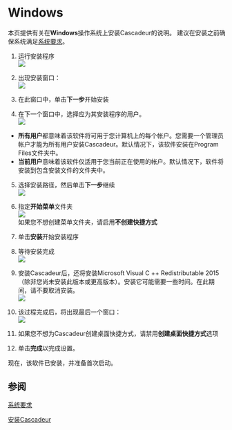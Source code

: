 # Windows

本页提供有关在**Windows**操作系统上安装Cascadeur的说明。
建议在安装之前确保系统满足[系统要求](system_requirements.md)。

1. 运行安装程序  
![](https://cascadeur.com/images/category/2020/07/27/c217b018af7b2e7ab78ecd96bcfbd179.gif)

2. 出现安装窗口：  
![](https://cascadeur.com/images/category/2020/07/27/8754af9c5d53b4bed1fc097a3cfcd5dc.jpg)

3. 在此窗口中，单击**下一步**开始安装

4. 在下一个窗口中，选择应为其安装程序的用户。  
![](https://cascadeur.com/images/category/2020/07/27/11e05d65cb848467810cd97f79b88748.jpg)
- **所有用户**都意味着该软件将可用于您计算机上的每个帐户。您需要一个管理员帐户才能为所有用户安装Cascadeur。默认情况下，该软件安装在Program Files文件夹中。
- **当前用户**意味着该软件仅适用于您当前正在使用的帐户。默认情况下，软件将安装到包含安装文件的文件夹中。

5. 选择安装路径，然后单击**下一步**继续  
![](https://cascadeur.com/images/category/2020/07/27/47d23b257c5f9cb0db797601c0694ca3.jpg)

6. 指定**开始菜单**文件夹  
![](https://cascadeur.com/images/category/2020/07/27/3a4361850fd78bf85625d28437b25743.jpg)  
如果您不想创建菜单文件夹，请启用**不创建快捷方式**

7. 单击**安装**开始安装程序

8. 等待安装完成  
![](https://cascadeur.com/images/category/2020/07/27/1bf6717e5fd5a191ca9c4da04eb213ab.jpg)

9. 安装Cascadeur后，还将安装Microsoft Visual C ++ Redistributable 2015（除非您尚未安装此版本或更高版本）。安装它可能需要一些时间。在此期间，请不要取消安装。  
![](https://cascadeur.com/images/category/2020/07/27/5683ec667d4259cf45941fcbd0d4c987.png)

10. 该过程完成后，将出现最后一个窗口：  
![](https://cascadeur.com/images/category/2020/07/27/7b2de3fbf1e3f7a46d224742ee55c377.jpg)

11. 如果您不想为Cascadeur创建桌面快捷方式，请禁用**创建桌面快捷方式**选项

12. 单击**完成**以完成设置。

现在，该软件已安装，并准备首次启动。


## 参阅

[系统要求](system_requirements.md)

[安装Cascadeur](installation.md)
